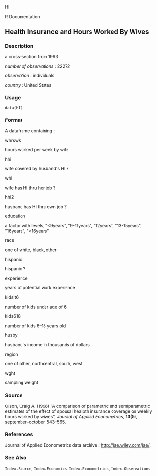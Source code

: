 HI

R Documentation

## Health Insurance and Hours Worked By Wives

### Description

a cross-section from 1993

_number of observations_ : 22272

_observation_ : individuals

_country_ : United States

### Usage

    data(HI)

### Format

A dataframe containing :

whrswk

hours worked per week by wife

hhi

wife covered by husband's HI ?

whi

wife has HI thru her job ?

hhi2

husband has HI thru own job ?

education

a factor with levels, "<9years", "9-11years", "12years", "13-15years",
"16years", ">16years"

race

one of white, black, other

hispanic

hispanic ?

experience

years of potential work experience

kidslt6

number of kids under age of 6

kids618

number of kids 6–18 years old

husby

husband's income in thousands of dollars

region

one of other, northcentral, south, west

wght

sampling weight

### Source

Olson, Craig A. (1998) “A comparison of parametric and semiparametric
estimates of the effect of spousal healpth insurance coverage on weekly hours
worked by wiwes”, _Journal of Applied Econometrics_, **13(5)**,
september–october, 543–565.

### References

Journal of Applied Econometrics data archive : <http://jae.wiley.com/jae/>.

### See Also

`Index.Source`, `Index.Economics`, `Index.Econometrics`, `Index.Observations`

